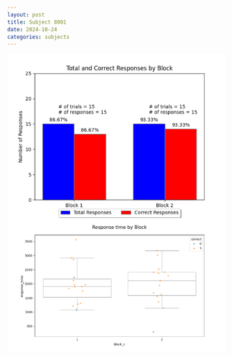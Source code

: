 ```yaml
---
layout: post
title: Subject 8001
date: 2024-10-24
categories: subjects
---
```


![](data/8001/run-6/8001_ATS_responses.png)
![](data/8001/run-6/8001_ATS_rt.png)
